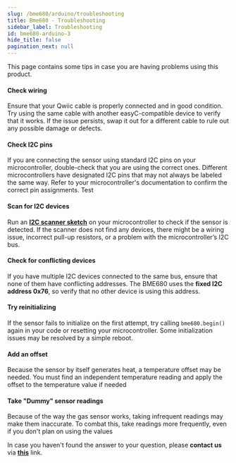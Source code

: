 ```yaml
---
slug: /bme680/arduino/troubleshooting
title: Bme680 - Troubleshooting
sidebar_label: Troubleshooting
id: bme680-arduino-3
hide_title: false
pagination_next: null
---
```

This page contains some tips in case you are having problems using this product.

<ExpandableSection title="My sensor won't initialize!">

#### Check wiring
Ensure that your Qwiic cable is properly connected and in good condition. Try using the same cable with another easyC-compatible device to verify that it works. If the issue persists, swap it out for a different cable to rule out any possible damage or defects.

#### Check I2C pins
If you are connecting the sensor using standard I2C pins on your microcontroller, double-check that you are using the correct ones. Different microcontrollers have designated I2C pins that may not always be labeled the same way. Refer to your microcontroller's documentation to confirm the correct pin assignments. Test

#### Scan for I2C devices
Run an [**I2C scanner sketch**](https://github.com/SolderedElectronics/Soldered-Hacky-Codes/tree/main/I2C_Scanner) on your microcontroller to check if the sensor is detected. If the scanner does not find any devices, there might be a wiring issue, incorrect pull-up resistors, or a problem with the microcontroller’s I2C bus.

#### Check for conflicting devices
If you have multiple I2C devices connected to the same bus, ensure that none of them have conflicting addresses. The BME680 uses the **fixed I2C address 0x76**, so verify that no other device is using this address.

#### Try reinitializing
If the sensor fails to initialize on the first attempt, try calling `bme680.begin()` again in your code or resetting your microcontroller. Some initialization issues may be resolved by a simple reboot.

</ExpandableSection>


<ExpandableSection title="The temperature readings aren't accurate!">

#### Add an offset
Because the sensor by itself generates heat, a temperature offset may be needed. You must find an independent temperature reading and apply the offset to the temperature value if needed

</ExpandableSection>

<ExpandableSection title="The gas readings are all over the place!">

#### Take "Dummy" sensor readings
Because of the way the gas sensor works, taking infrequent readings may make them inaccurate. To combat this, take readings more frequently, even if you don't plan on using the values

</ExpandableSection>

<InfoBox>In case you haven't found the answer to your question, please **contact us** via [**this**](https://soldered.com/contact/) link.</InfoBox>